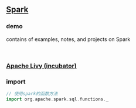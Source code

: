 [Spark](http://spark.apache.org/)
---

### demo
contains of examples, notes, and projects on Spark

<br/>

### [Apache Livy (incubator)](http://livy.incubator.apache.org/)


### import
```scala
// 使用spark的函数方法
import org.apache.spark.sql.functions._

```
